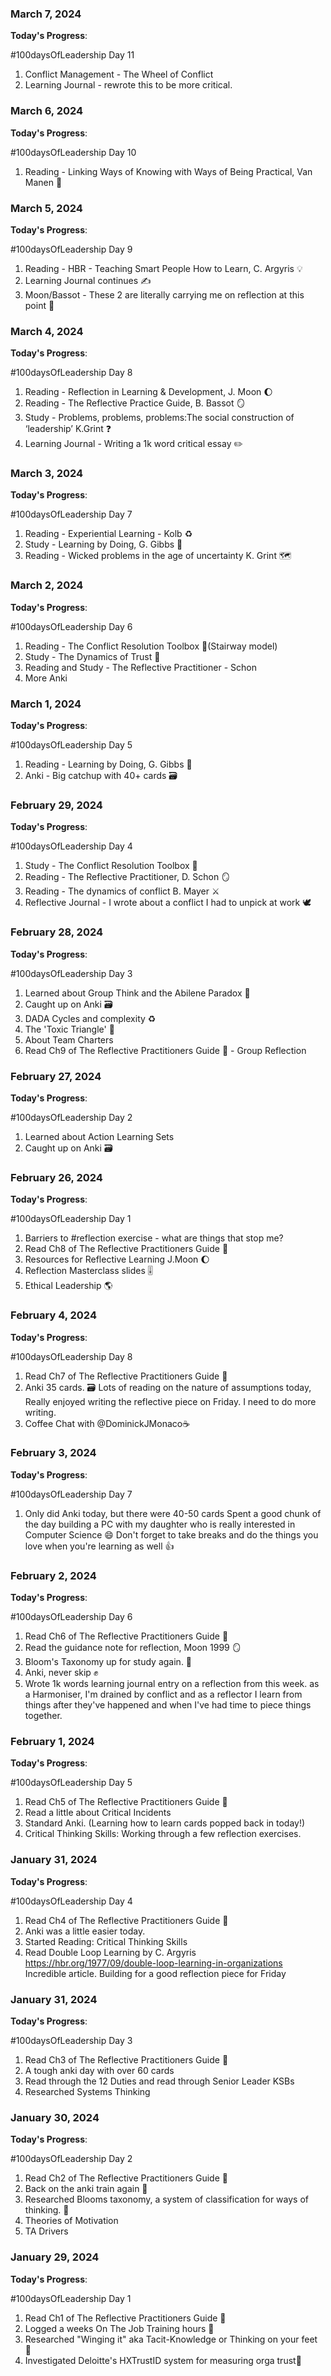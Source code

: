 ### March 7, 2024

**Today's Progress**:

#100daysOfLeadership Day 11

1. Conflict Management - The Wheel of Conflict
2. Learning Journal - rewrote this to be more critical.

### March 6, 2024

**Today's Progress**:

#100daysOfLeadership Day 10

1. Reading - Linking Ways of Knowing with Ways of Being Practical, Van Manen 🦉

### March 5, 2024

**Today's Progress**:

#100daysOfLeadership Day 9

1. Reading - HBR - Teaching Smart People How to Learn, C. Argyris 💡
2. Learning Journal continues ✍️
3. Moon/Bassot - These 2 are literally carrying me on reflection at this point 🤣

### March 4, 2024

**Today's Progress**:

#100daysOfLeadership Day 8

1. Reading - Reflection in Learning & Development, J. Moon 🌔
2. Reading - The Reflective Practice Guide, B. Bassot 🪞
3. Study - Problems, problems, problems:The social
   construction of ‘leadership’ K.Grint ❓
4. Learning Journal - Writing a 1k word critical essay ✏️

### March 3, 2024

**Today's Progress**:

#100daysOfLeadership Day 7

1. Reading - Experiential Learning - Kolb ♻️
2. Study - Learning by Doing, G. Gibbs 📖
3. Reading - Wicked problems in the age of uncertainty K. Grint 🗺️

### March 2, 2024

**Today's Progress**:

#100daysOfLeadership Day 6

1. Reading - The Conflict Resolution Toolbox 🧰(Stairway model)
2. Study - The Dynamics of Trust 🤝
3. Reading and Study - The Reflective Practitioner - Schon
4. More Anki

### March 1, 2024

**Today's Progress**:

#100daysOfLeadership Day 5

1. Reading - Learning by Doing, G. Gibbs 📖
2. Anki - Big catchup with 40+ cards 🗃️

### February 29, 2024

**Today's Progress**:

#100daysOfLeadership Day 4

1. Study - The Conflict Resolution Toolbox 🧰
2. Reading - The Reflective Practitioner, D. Schon 🪞
3. Reading - The dynamics of conflict B. Mayer ⚔️
4. Reflective Journal - I wrote about a conflict I had to unpick at work 🕊️

### February 28, 2024

**Today's Progress**:

#100daysOfLeadership Day 3

1. Learned about Group Think and the Abilene Paradox 🦖
2. Caught up on Anki 🗃️
3. DADA Cycles and complexity ♻️
4. The 'Toxic Triangle' 🔺
5. About Team Charters
6. Read Ch9 of The Reflective Practitioners Guide 📖 - Group Reflection

### February 27, 2024

**Today's Progress**:

#100daysOfLeadership Day 2

1. Learned about Action Learning Sets
2. Caught up on Anki 🗃️

### February 26, 2024

**Today's Progress**:

#100daysOfLeadership Day 1

1. Barriers to #reflection exercise - what are things that stop me?
2. Read Ch8 of The Reflective Practitioners Guide 📖
3. Resources for Reflective Learning J.Moon 🌔
4. Reflection Masterclass slides 🎚️
5. Ethical Leadership 🌎

### February 4, 2024

**Today's Progress**:

#100daysOfLeadership Day 8

1. Read Ch7 of The Reflective Practitioners Guide 📖
2. Anki 35 cards. 🗃️
   Lots of reading on the nature of assumptions today,
   Really enjoyed writing the reflective piece on Friday. I need to do more writing.
3. Coffee Chat with @DominickJMonaco☕

### February 3, 2024

**Today's Progress**:

#100daysOfLeadership Day 7

1. Only did Anki today, but there were 40-50 cards
   Spent a good chunk of the day building a PC with my daughter who is really interested in Computer Science 😄
   Don't forget to take breaks and do the things you love when you're learning as well 👍

### February 2, 2024

**Today's Progress**:

#100daysOfLeadership Day 6

1. Read Ch6 of The Reflective Practitioners Guide 📖
2. Read the guidance note for reflection, Moon 1999 🪞
3. Bloom's Taxonomy up for study again. 🔺
4. Anki, never skip ✊
5. Wrote 1k words learning journal entry on a reflection from this week.
   as a Harmoniser, I'm drained by conflict and as a reflector I learn from things after
   they've happened and when I've had time to piece things together.

### February 1, 2024

**Today's Progress**:

#100daysOfLeadership Day 5

1. Read Ch5 of The Reflective Practitioners Guide 📖
2. Read a little about Critical Incidents
3. Standard Anki. (Learning how to learn cards popped back in today!)
4. Critical Thinking Skills: Working through a few reflection exercises.

### January 31, 2024

**Today's Progress**:

#100daysOfLeadership Day 4

1. Read Ch4 of The Reflective Practitioners Guide 📖
2. Anki was a little easier today.
3. Started Reading: Critical Thinking Skills
4. Read Double Loop Learning by C. Argyris
   https://hbr.org/1977/09/double-loop-learning-in-organizations
   Incredible article.
   Building for a good reflection piece for Friday

### January 31, 2024

**Today's Progress**:

#100daysOfLeadership Day 3

1. Read Ch3 of The Reflective Practitioners Guide 📖
2. A tough anki day with over 60 cards
3. Read through the 12 Duties and read through Senior Leader KSBs
4. Researched Systems Thinking

### January 30, 2024

**Today's Progress**:

#100daysOfLeadership Day 2

1. Read Ch2 of The Reflective Practitioners Guide 📖
2. Back on the anki train again 🚋
3. Researched Blooms taxonomy, a system of classification for ways of thinking. 🤔
4. Theories of Motivation
5. TA Drivers

### January 29, 2024

**Today's Progress**:

#100daysOfLeadership Day 1

1. Read Ch1 of The Reflective Practitioners Guide 📖
2. Logged a weeks On The Job Training hours 📝
3. Researched "Winging it" aka Tacit-Knowledge or Thinking on your feet 🪽
4. Investigated Deloitte's HXTrustID system for measuring orga trust🤝
